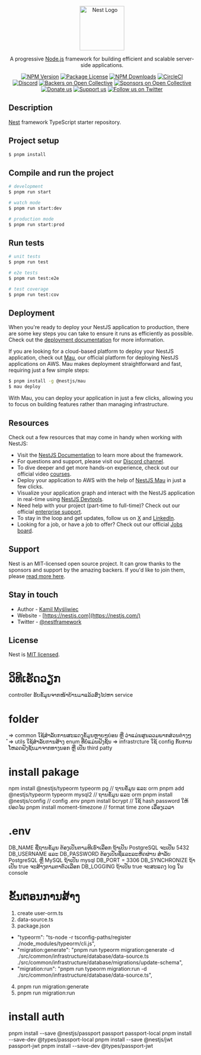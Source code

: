 <p align="center">
  <a href="http://nestjs.com/" target="blank"><img src="https://nestjs.com/img/logo-small.svg" width="120" alt="Nest Logo" /></a>
</p>

[circleci-image]: https://img.shields.io/circleci/build/github/nestjs/nest/master?token=abc123def456
[circleci-url]: https://circleci.com/gh/nestjs/nest

  <p align="center">A progressive <a href="http://nodejs.org" target="_blank">Node.js</a> framework for building efficient and scalable server-side applications.</p>
    <p align="center">
<a href="https://www.npmjs.com/~nestjscore" target="_blank"><img src="https://img.shields.io/npm/v/@nestjs/core.svg" alt="NPM Version" /></a>
<a href="https://www.npmjs.com/~nestjscore" target="_blank"><img src="https://img.shields.io/npm/l/@nestjs/core.svg" alt="Package License" /></a>
<a href="https://www.npmjs.com/~nestjscore" target="_blank"><img src="https://img.shields.io/npm/dm/@nestjs/common.svg" alt="NPM Downloads" /></a>
<a href="https://circleci.com/gh/nestjs/nest" target="_blank"><img src="https://img.shields.io/circleci/build/github/nestjs/nest/master" alt="CircleCI" /></a>
<a href="https://discord.gg/G7Qnnhy" target="_blank"><img src="https://img.shields.io/badge/discord-online-brightgreen.svg" alt="Discord"/></a>
<a href="https://opencollective.com/nest#backer" target="_blank"><img src="https://opencollective.com/nest/backers/badge.svg" alt="Backers on Open Collective" /></a>
<a href="https://opencollective.com/nest#sponsor" target="_blank"><img src="https://opencollective.com/nest/sponsors/badge.svg" alt="Sponsors on Open Collective" /></a>
  <a href="https://paypal.me/kamilmysliwiec" target="_blank"><img src="https://img.shields.io/badge/Donate-PayPal-ff3f59.svg" alt="Donate us"/></a>
    <a href="https://opencollective.com/nest#sponsor"  target="_blank"><img src="https://img.shields.io/badge/Support%20us-Open%20Collective-41B883.svg" alt="Support us"></a>
  <a href="https://twitter.com/nestframework" target="_blank"><img src="https://img.shields.io/twitter/follow/nestframework.svg?style=social&label=Follow" alt="Follow us on Twitter"></a>
</p>
  <!--[![Backers on Open Collective](https://opencollective.com/nest/backers/badge.svg)](https://opencollective.com/nest#backer)
  [![Sponsors on Open Collective](https://opencollective.com/nest/sponsors/badge.svg)](https://opencollective.com/nest#sponsor)-->

## Description

[Nest](https://github.com/nestjs/nest) framework TypeScript starter repository.

## Project setup

```bash
$ pnpm install
```

## Compile and run the project

```bash
# development
$ pnpm run start

# watch mode
$ pnpm run start:dev

# production mode
$ pnpm run start:prod
```

## Run tests

```bash
# unit tests
$ pnpm run test

# e2e tests
$ pnpm run test:e2e

# test coverage
$ pnpm run test:cov
```

## Deployment

When you're ready to deploy your NestJS application to production, there are some key steps you can take to ensure it runs as efficiently as possible. Check out the [deployment documentation](https://docs.nestjs.com/deployment) for more information.

If you are looking for a cloud-based platform to deploy your NestJS application, check out [Mau](https://mau.nestjs.com), our official platform for deploying NestJS applications on AWS. Mau makes deployment straightforward and fast, requiring just a few simple steps:

```bash
$ pnpm install -g @nestjs/mau
$ mau deploy
```

With Mau, you can deploy your application in just a few clicks, allowing you to focus on building features rather than managing infrastructure.

## Resources

Check out a few resources that may come in handy when working with NestJS:

- Visit the [NestJS Documentation](https://docs.nestjs.com) to learn more about the framework.
- For questions and support, please visit our [Discord channel](https://discord.gg/G7Qnnhy).
- To dive deeper and get more hands-on experience, check out our official video [courses](https://courses.nestjs.com/).
- Deploy your application to AWS with the help of [NestJS Mau](https://mau.nestjs.com) in just a few clicks.
- Visualize your application graph and interact with the NestJS application in real-time using [NestJS Devtools](https://devtools.nestjs.com).
- Need help with your project (part-time to full-time)? Check out our official [enterprise support](https://enterprise.nestjs.com).
- To stay in the loop and get updates, follow us on [X](https://x.com/nestframework) and [LinkedIn](https://linkedin.com/company/nestjs).
- Looking for a job, or have a job to offer? Check out our official [Jobs board](https://jobs.nestjs.com).

## Support

Nest is an MIT-licensed open source project. It can grow thanks to the sponsors and support by the amazing backers. If you'd like to join them, please [read more here](https://docs.nestjs.com/support).

## Stay in touch

- Author - [Kamil Myśliwiec](https://twitter.com/kammysliwiec)
- Website - [https://nestjs.com](https://nestjs.com/)
- Twitter - [@nestframework](https://twitter.com/nestframework)

## License

Nest is [MIT licensed](https://github.com/nestjs/nest/blob/master/LICENSE).

# ວິທີເຮັດວຽກ

controller ຮັບຂໍ້ມູນຈາກໜ້າບ້ານມາແລ້ວສົ່ງໄປຫາ service

# folder
=> common ໃຊ້ສຳລັບການສະແດງຂໍ້ມູນຫຼາຍໆບ່ອນ ຫຼື ວ່າແມ່ນສູນລວມພາກສ່ວນຕ່າງໆ
ໍ=> utils ໃຊ້ສໍາລັບການສ້າງ enum   ທີ່ບໍ່ແມ່ນຟັງຊັນ
=> infrastrcture ໃຊ້ config ກັບການໂຫລດຟັງຊັນມາຈາກທາງນອກ ຫຼື ເປັນ third patty

# install pakage
npm install @nestjs/typeorm typeorm pg // ຖານຂໍ້ມູນ ແລະ orm
pnpm add @nestjs/typeorm typeorm mysql2  // ຖານຂໍ້ມູນ ແລະ orm
pnpm install @nestjs/config // config .env
pnpm install bcrypt // ໃຊ້ hash password ໃຫ້ປອດໄພ
pnpm install moment-timezone // format time zone ເລື່ອງເວລາ

# .env
DB_NAME ຊື່ຖານຂໍ້ມູນ ຕ້ອງເປັນຕາມທີເຮົາເລືອກ
ຖ້າເປັນ PostgreSQL ຈະເປັນ 5432
DB_USERNAME ແລະ DB_PASSWORD ຕ້ອງເປັນຊື່ແລະລະຫັດຜ່ານ ສໍາລັບ PostgreSQL ຫຼື MySQL
ຖ້າເປັນ mysql DB_PORT = 3306
DB_SYNCHRONIZE ຖ້າເປັນ true ຈະສ້າງຕາມຕາຕົວເລືອກ
DB_LOGGING ຖ້າເປັນ true ຈະສະແດງ log ໃນ console


# ຂັ້ນຕອນການສ້າງ

1. create user-orm.ts
2. data-source.ts
3. package.json
  - "typeorm": "ts-node -r tsconfig-paths/register ./node_modules/typeorm/cli.js",
  - "migration:generate": "pnpm run typeorm migration:generate -d ./src/common/infrastructure/database/data-source.ts ./src/common/infrastructure/database/migrations/update-schema",
  - "migration:run": "pnpm run typeorm migration:run -d ./src/common/infrastructure/database/data-source.ts",
4. pnpm run migration:generate
5. pnpm run migration:run



# install auth
pnpm install --save @nestjs/passport passport passport-local
pnpm install --save-dev @types/passport-local
pnpm install --save @nestjs/jwt passport-jwt
pnpm install --save-dev @types/passport-jwt
